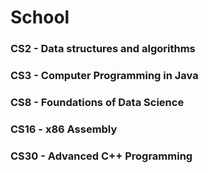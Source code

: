 # School
### CS2 - Data structures and algorithms
### CS3 - Computer Programming in Java
### CS8 - Foundations of Data Science
### CS16 - x86 Assembly
### CS30 - Advanced C++ Programming

